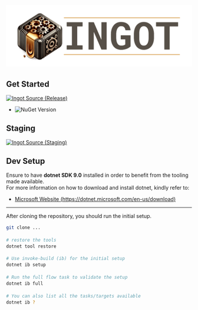 # ![image](docs/images/banner.png)

## Get Started

[![Ingot Source (Release)](https://github.com/stfbln/Ingot/actions/workflows/ingot-src-release.yml/badge.svg)](https://github.com/stfbln/Ingot/actions/workflows/ingot-src-release.yml)

* ![NuGet Version](https://img.shields.io/nuget/v/Ingot.Mediator?label=Ingot.Mediator&link=https%3A%2F%2Fwww.nuget.org%2Fpackages%2FIngot.Mediator%2F0.0.2)

## Staging

[![Ingot Source (Staging)](https://github.com/stfbln/Ingot/actions/workflows/ingot-src-staging.yml/badge.svg)](https://github.com/stfbln/Ingot/actions/workflows/ingot-src-staging.yml)

## Dev Setup

Ensure to have **dotnet SDK 9.0** installed in order to benefit from the tooling made available. \
For more information on how to download and install dotnet, kindly refer to:

* [Microsoft Website (https://dotnet.microsoft.com/en-us/download)](https://dotnet.microsoft.com/en-us/download)

***

After cloning the repository, you should run the initial setup.

```bash
git clone ...

# restore the tools
dotnet tool restore

# Use invoke-build (ib) for the initial setup
dotnet ib setup

# Run the full flow task to validate the setup
dotnet ib full

# You can also list all the tasks/targets available
dotnet ib ?
```
